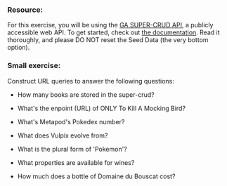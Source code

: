 ### Resource:

For this exercise, you will be using the [GA SUPER-CRUD API](https://super-crud.herokuapp.com/), a publicly accessible web API.  To get started, check out [the documentation](https://github.com/SF-WDI-LABS/super-crud-api). Read it thoroughly, and please DO NOT reset the Seed Data (the very bottom option).

### Small exercise: 
Construct URL queries to answer the following questions:

- How many books are stored in the super-crud?
<!-- https://super-crud.herokuapp.com/books -->
- What's the enpoint (URL) of ONLY To Kill A Mocking Bird?
<!-- https://super-crud.herokuapp.com/books/594e48804cccd700112f1b10 -->
- What's Metapod's Pokedex number?
<!-- https://super-crud.herokuapp.com/pokemon/5964278e09c58b0011397f97 -->
- What does Vulpix evolve from?
<!-- https://super-crud.herokuapp.com/pokemon/5964278e09c58b0011397faf -->
- What is the plural form of 'Pokemon'?
<!-- It says in the documentation -->
- What properties are available for wines?
<!-- https://super-crud.herokuapp.com/wines -->
- How much does a bottle of Domaine du Bouscat cost?
<!-- https://super-crud.herokuapp.com/wines/594e48864cccd700112f1b14 -->
